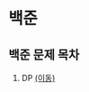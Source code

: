 # 백준

## 백준 문제 목차<br/>

1. DP [(이동)](https://github.com/malvr00/Java-algorithm/tree/master/backjoon/dp)<br/>
